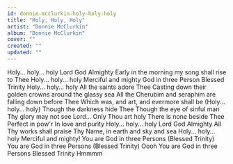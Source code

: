 ```yaml
---
id: donnie-mcclurkin-holy-holy-holy
title: "Holy, Holy, Holy"
artist: "Donnie McClurkin"
album: "Donnie McClurkin"
cover: ""
created: ""
updated: ""
---
```


Holy... holy... holy
Lord God Almighty
Early in the morning my song shall rise to Thee
Holy... holy... holy
Merciful and mighty
God in three Person
Blessed Trinity
Holy... holy... holy
All the saints adore Thee
Casting down their golden crowns around the glassy sea
All the Cherubim and seraphim are falling down before Thee
Which was, and art, and evermore shall be
(Holy... holy... holy)
Though the darkness hide Thee
Though the eye of sinful man Thy glory may not see
Lord... Only Thou art holy
There is none beside Thee
Perfect in pow'r
In love and purity
Holy... holy... holy
Lord God Almighty
All Thy works shall praise Thy Name, in earth and sky and sea
Holy... holy... holy
Merciful and mighty!
You are God in three Persons
(Blessed Trinity)
You are God in three Persons
(Blessed Trinity)
Oooh You are God in three Persons
Blessed Trinity
Hmmmm
